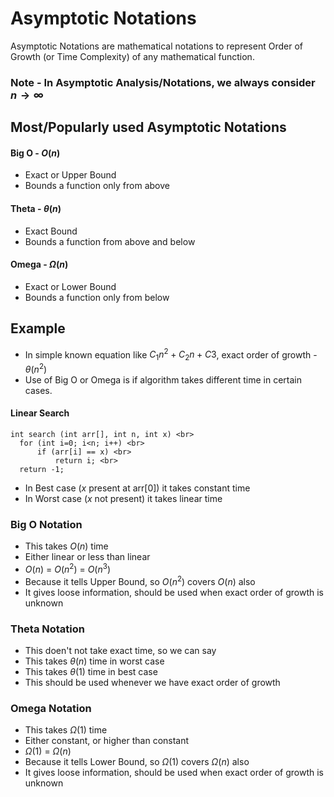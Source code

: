 # Asymptotic Notations

Asymptotic Notations are mathematical notations to represent Order of Growth (or Time Complexity) of any mathematical function.

### Note -  In Asymptotic Analysis/Notations, we always consider $n \to \infty$

## Most/Popularly used Asymptotic Notations

#### Big O - $O(n)$
- Exact or Upper Bound
- Bounds a function only from above

#### Theta - $\theta(n)$
- Exact Bound
- Bounds a function from above and below

#### Omega - $\Omega(n)$
- Exact or Lower Bound
- Bounds a function only from below

## Example
- In simple known equation like $C_1n^2 + C_2n + C3$, exact order of growth - $\theta(n^2)$
- Use of Big O or Omega is if algorithm takes different time in certain cases.

#### Linear Search
```
int search (int arr[], int n, int x) <br>
  for (int i=0; i<n; i++) <br>
      if (arr[i] == x) <br>
          return i; <br>
  return -1;
```

- In Best case ($x$ present at arr[0]) it takes constant time
- In Worst case ($x$ not present) it takes linear time

### Big O Notation
- This takes $O(n)$ time
- Either linear or less than linear
- $O(n)$ = $O(n^2)$ = $O(n^3)$
- Because it tells Upper Bound, so $O(n^2)$ covers $O(n)$ also
- It gives loose information, should be used when exact order of growth is unknown

### Theta Notation
- This doen't not take exact time, so we can say
- This takes $\theta(n)$ time in worst case
- This takes $\theta(1)$ time in best case
- This should be used whenever we have exact order of growth

### Omega Notation
- This takes $\Omega(1)$ time
- Either constant, or higher than constant
- $\Omega(1)$ = $\Omega(n)$
- Because it tells Lower Bound, so $\Omega(1)$ covers $\Omega(n)$ also
- It gives loose information, should be used when exact order of growth is unknown
